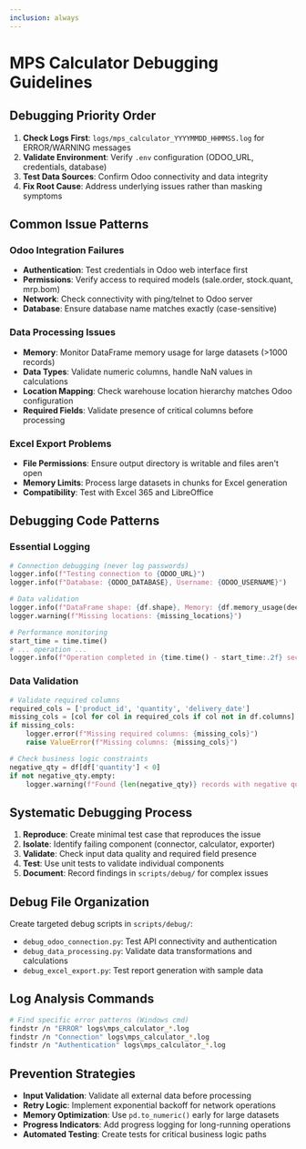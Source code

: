```yaml
---
inclusion: always
---
```


# MPS Calculator Debugging Guidelines

## Debugging Priority Order

1. **Check Logs First**: `logs/mps_calculator_YYYYMMDD_HHMMSS.log` for ERROR/WARNING messages
2. **Validate Environment**: Verify `.env` configuration (ODOO_URL, credentials, database)
3. **Test Data Sources**: Confirm Odoo connectivity and data integrity
4. **Fix Root Cause**: Address underlying issues rather than masking symptoms

## Common Issue Patterns

### Odoo Integration Failures
- **Authentication**: Test credentials in Odoo web interface first
- **Permissions**: Verify access to required models (sale.order, stock.quant, mrp.bom)
- **Network**: Check connectivity with ping/telnet to Odoo server
- **Database**: Ensure database name matches exactly (case-sensitive)

### Data Processing Issues
- **Memory**: Monitor DataFrame memory usage for large datasets (>1000 records)
- **Data Types**: Validate numeric columns, handle NaN values in calculations
- **Location Mapping**: Check warehouse location hierarchy matches Odoo configuration
- **Required Fields**: Validate presence of critical columns before processing

### Excel Export Problems
- **File Permissions**: Ensure output directory is writable and files aren't open
- **Memory Limits**: Process large datasets in chunks for Excel generation
- **Compatibility**: Test with Excel 365 and LibreOffice

## Debugging Code Patterns

### Essential Logging
```python
# Connection debugging (never log passwords)
logger.info(f"Testing connection to {ODOO_URL}")
logger.info(f"Database: {ODOO_DATABASE}, Username: {ODOO_USERNAME}")

# Data validation
logger.info(f"DataFrame shape: {df.shape}, Memory: {df.memory_usage(deep=True).sum() / 1024**2:.2f} MB")
logger.warning(f"Missing locations: {missing_locations}")

# Performance monitoring
start_time = time.time()
# ... operation ...
logger.info(f"Operation completed in {time.time() - start_time:.2f} seconds")
```

### Data Validation
```python
# Validate required columns
required_cols = ['product_id', 'quantity', 'delivery_date']
missing_cols = [col for col in required_cols if col not in df.columns]
if missing_cols:
    logger.error(f"Missing required columns: {missing_cols}")
    raise ValueError(f"Missing columns: {missing_cols}")

# Check business logic constraints
negative_qty = df[df['quantity'] < 0]
if not negative_qty.empty:
    logger.warning(f"Found {len(negative_qty)} records with negative quantities")
```

## Systematic Debugging Process

1. **Reproduce**: Create minimal test case that reproduces the issue
2. **Isolate**: Identify failing component (connector, calculator, exporter)
3. **Validate**: Check input data quality and required field presence
4. **Test**: Use unit tests to validate individual components
5. **Document**: Record findings in `scripts/debug/` for complex issues

## Debug File Organization

Create targeted debug scripts in `scripts/debug/`:
- `debug_odoo_connection.py`: Test API connectivity and authentication
- `debug_data_processing.py`: Validate data transformations and calculations
- `debug_excel_export.py`: Test report generation with sample data

## Log Analysis Commands

```bash
# Find specific error patterns (Windows cmd)
findstr /n "ERROR" logs\mps_calculator_*.log
findstr /n "Connection" logs\mps_calculator_*.log
findstr /n "Authentication" logs\mps_calculator_*.log
```

## Prevention Strategies

- **Input Validation**: Validate all external data before processing
- **Retry Logic**: Implement exponential backoff for network operations
- **Memory Optimization**: Use `pd.to_numeric()` early for large datasets
- **Progress Indicators**: Add progress logging for long-running operations
- **Automated Testing**: Create tests for critical business logic paths
